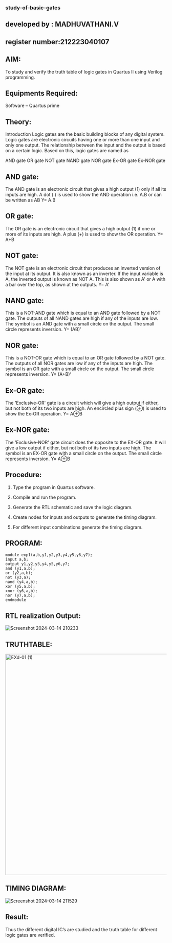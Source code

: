 ### study-of-basic-gates
## developed by : MADHUVATHANI.V
## register number:212223040107
## AIM:

To study and verify the truth table of logic gates in Quartus II using Verilog programming.

## Equipments Required:

Software – Quartus prime 

## Theory:

Introduction Logic gates are the basic building blocks of any digital system. Logic gates are electronic circuits having one or more than one input and only one output. The relationship between the input and the output is based on a certain logic. Based on this, logic gates are named as

AND gate OR gate NOT gate NAND gate NOR gate Ex-OR gate Ex-NOR gate

## AND gate:

The AND gate is an electronic circuit that gives a high output (1) only if all its inputs are high. A dot (.) is used to show the AND operation i.e. A.B or can be written as AB
Y= A.B

## OR gate:

The OR gate is an electronic circuit that gives a high output (1) if one or more of its inputs are high. A plus (+) is used to show the OR operation.
Y= A+B

## NOT gate:

The NOT gate is an electronic circuit that produces an inverted version of the input at its output. It is also known as an inverter. If the input variable is A, the inverted output is known as NOT A. This is also shown as A' or A with a bar over the top, as shown at the outputs.
Y= A'

## NAND gate:

This is a NOT-AND gate which is equal to an AND gate followed by a NOT gate. The outputs of all NAND gates are high if any of the inputs are low. The symbol is an AND gate with a small circle on the output. The small circle represents inversion.
Y= (AB)’

## NOR gate:

This is a NOT-OR gate which is equal to an OR gate followed by a NOT gate. The outputs of all NOR gates are low if any of the inputs are high. The symbol is an OR gate with a small circle on the output. The small circle represents inversion.
Y= (A+B)’

## Ex-OR gate:

The 'Exclusive-OR' gate is a circuit which will give a high output if either, but not both of its two inputs are high. An encircled plus sign (⊕) is used to show the Ex-OR operation.
Y= A⊕B

## Ex-NOR gate:

The 'Exclusive-NOR' gate circuit does the opposite to the EX-OR gate. It will give a low output if either, but not both of its two inputs are high. The symbol is an EX-OR gate with a small circle on the output. The small circle represents inversion.
Y= A⊕B

## Procedure:

1.	Type the program in Quartus software.

2.	Compile and run the program.

3.	Generate the RTL schematic and save the logic diagram.

4.	Create nodes for inputs and outputs to generate the timing diagram.

5.	For different input combinations generate the timing diagram.


## PROGRAM:
```
module exp1(a,b,y1,y2,y3,y4,y5,y6,y7);
input a,b;
output y1,y2,y3,y4,y5,y6,y7;
and (y1,a,b);
or (y2,a,b);
not (y3,a);
nand (y4,a,b);
xor (y5,a,b);
xnor (y6,a,b);
nor (y7,a,b);
endmodule
```
## RTL realization Output:
![Screenshot 2024-03-14 210233](https://github.com/MADHUVATHANI/study-of-basic-gates/assets/149986415/e6d69e86-73f9-47dc-a9cb-06fe2bcaedbb)
## TRUTHTABLE:
<img width="688" alt="EXd-01 (1)" src="https://github.com/MADHUVATHANI/study-of-basic-gates/assets/149986415/011c88e4-310f-4330-a165-5f79fa45c127">

## TIMING DIAGRAM:
![Screenshot 2024-03-14 211529](https://github.com/MADHUVATHANI/study-of-basic-gates/assets/149986415/a763c342-d194-4024-9858-6b3e02d2b0b6)

## Result:
Thus the different digital IC’s are studied and the truth table for different logic gates are verified.


